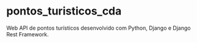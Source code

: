# pontos_turisticos_cda

Web API de pontos turísticos desenvolvido com Python, Django e Django Rest Framework.
